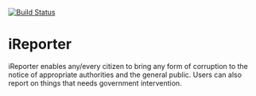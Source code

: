 [![Build Status](https://travis-ci.com/mwinel/ireporter-react-app.svg?branch=ch-setup-travis-ci)](https://travis-ci.com/mwinel/ireporter-react-app)

# iReporter

iReporter enables any/every citizen to bring any form of corruption to the notice of appropriate authorities and the general public. Users can also report on things that needs government intervention.

